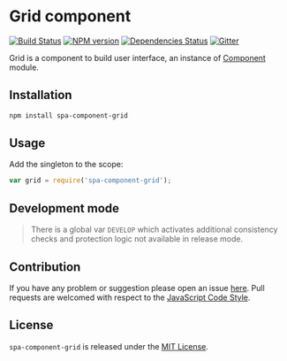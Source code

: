 Grid component
==============

[![Build Status](https://img.shields.io/travis/spasdk/component-grid.svg?style=flat-square)](https://travis-ci.org/spasdk/component-grid)
[![NPM version](https://img.shields.io/npm/v/spa-component-grid.svg?style=flat-square)](https://www.npmjs.com/package/spa-component-grid)
[![Dependencies Status](https://img.shields.io/david/spasdk/component-grid.svg?style=flat-square)](https://david-dm.org/spasdk/component-grid)
[![Gitter](https://img.shields.io/badge/gitter-join%20chat-blue.svg?style=flat-square)](https://gitter.im/DarkPark/spasdk)


Grid is a component to build user interface, an instance of [Component](https://github.com/spasdk/component) module.


## Installation ##

```bash
npm install spa-component-grid
```


## Usage ##

Add the singleton to the scope:

```js
var grid = require('spa-component-grid');
```


## Development mode ##

> There is a global var `DEVELOP` which activates additional consistency checks and protection logic not available in release mode.


## Contribution ##

If you have any problem or suggestion please open an issue [here](https://github.com/spasdk/component-grid/issues).
Pull requests are welcomed with respect to the [JavaScript Code Style](https://github.com/DarkPark/jscs).


## License ##

`spa-component-grid` is released under the [MIT License](license.md).
